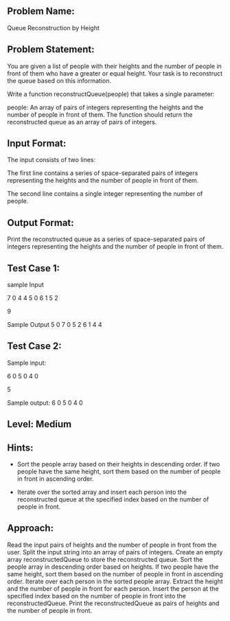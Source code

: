 ## Problem Name:
Queue Reconstruction by Height

## Problem Statement:
You are given a list of people with their heights and 
the number of people in front of them who have a 
greater or equal height. Your task is to reconstruct 
the queue based on this information.

Write a function reconstructQueue(people) that 
takes a single parameter:

people: An array of pairs of integers representing 
the heights and the number of people in front of them.
The function should return the reconstructed queue 
as an array of pairs of integers.


## Input Format:
The input consists of two lines:

The first line contains a series of space-separated
pairs of integers representing the heights and the
 number of people in front of them.

The second line contains a single integer 
representing the number of people.

## Output Format:
Print the reconstructed queue as 
a series of space-separated pairs 
of integers representing the heights 
and the number of people in front 
of them.

## Test Case 1:
sample Input

7 0 4 4 5 0 6 1 5 2

9

Sample Output
5 0 7 0 5 2 6 1 4 4

## Test Case 2:
Sample input:

6 0 5 0 4 0

5

Sample output:
6 0 5 0 4 0

## Level: Medium

## Hints:
- Sort the people array based on their heights in 
descending order. If two people have the same 
height, sort them based on the number of people 
in front in ascending order.

- Iterate over the sorted array and insert each 
person into the reconstructed queue at the 
specified index based on the number of people
 in front.


## Approach:
Read the input pairs of heights and the number of people in front from the user.
Split the input string into an array of pairs of integers.
Create an empty array reconstructedQueue to store the reconstructed queue.
Sort the people array in descending order based on heights. If two people have the 
same height, sort them based on the number of people in front in ascending order.
Iterate over each person in the sorted people array.
Extract the height and the number of people in front for each person.
Insert the person at the specified index based on the number of people in front into 
the reconstructedQueue.
Print the reconstructedQueue as pairs of heights and the number of people in front.